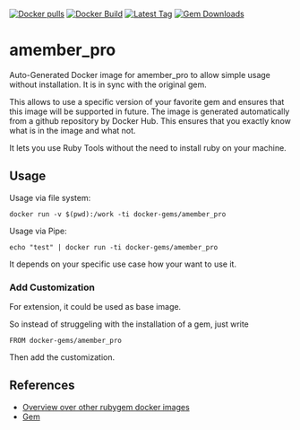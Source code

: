 [![Docker pulls](https://img.shields.io/docker/pulls/rubygem/amember_pro.svg)](https://hub.docker.com/r/rubygem/amember_pro/)
[![Docker Build](https://img.shields.io/docker/automated/rubygem/amember_pro.svg)](https://hub.docker.com/r/rubygem/amember_pro/)
[![Latest Tag](https://img.shields.io/github/tag/docker-rubygem/amember_pro.svg)](https://hub.docker.com/r/rubygem/amember_pro/)
[![Gem Downloads](https://img.shields.io/gem/dt/amember_pro.svg)](https://rubygems.org/gems/amember_pro/)
# amember_pro

Auto-Generated Docker image for amember_pro to allow simple usage without installation.
It is in sync with the original gem.

This allows to use a specific version of your favorite gem and ensures that this image will be supported in future.
The image is generated automatically from a github repository by Docker Hub.
This ensures that you exactly know what is in the image and what not.

It lets you use Ruby Tools without the need to install ruby on your machine.

## Usage

Usage via file system:

`docker run -v $(pwd):/work -ti docker-gems/amember_pro`

Usage via Pipe:

`echo "test" | docker run -ti docker-gems/amember_pro`

It depends on your specific use case how your want to use it.

### Add Customization

For extension, it could be used as base image.

So instead of struggeling with the installation of a gem, just write

`FROM docker-gems/amember_pro`

Then add the customization.

## References

 - [Overview over other rubygem docker images](https://github.com/thinkbot/docker-rubygem)
 - [Gem](https://rubygems.org/gems/amember_pro/)
